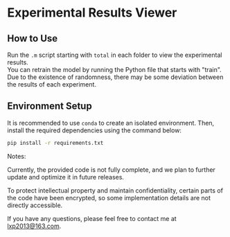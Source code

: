 # Experimental Results Viewer

## How to Use

Run the `.m` script starting with `total` in each folder to view the experimental results.  
You can retrain the model by running the Python file that starts with "train".  
Due to the existence of randomness, there may be some deviation between the results of each experiment.

## Environment Setup

It is recommended to use `conda` to create an isolated environment. Then, install the required dependencies using the command below:

```bash
pip install -r requirements.txt
```

Notes:

Currently, the provided code is not fully complete, and we plan to further update and optimize it in future releases.

To protect intellectual property and maintain confidentiality, certain parts of the code have been encrypted, so some implementation details are not directly accessible.

If you have any questions, please feel free to contact me at lxp2013@163.com.
